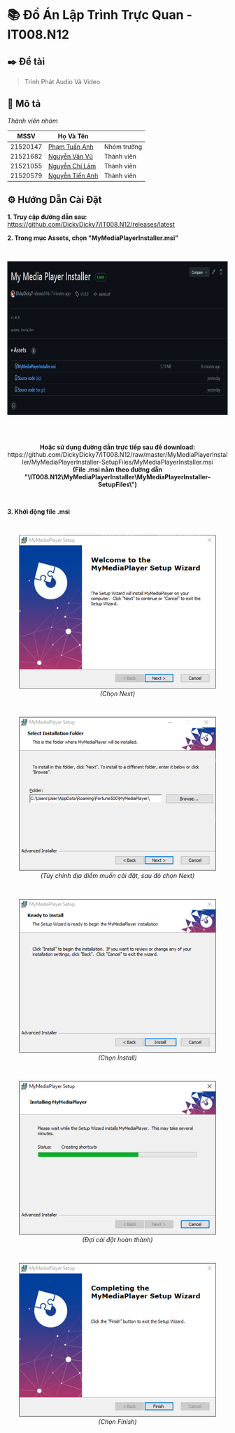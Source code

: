 # 📚 Đồ Án Lập Trình Trực Quan - IT008.N12

## ✒️ Đề tài

> Trình Phát Audio Và Video

## 📄 Mô tả

*Thành viên nhóm*

| MSSV | Họ Và Tên |   |
| ---- | --------- | - |
| 21520147 | [Phạm Tuấn Anh](https://github.com/DickyDicky7)  | Nhóm trưởng |
| 21521682 | [Nguyễn Văn Vũ](https://github.com/JustVvu)      | Thành viên  |
| 21521055 | [Nguyễn Chí Lâm](https://github.com/Loading1369) | Thành viên  |
| 21520579 | [Nguyễn Tiến Anh](https://github.com/4nh3k)      | Thành viên  |

## ⚙️ Hướng Dẫn Cài Đặt

**1. Truy cập đường dẫn sau:** https://github.com/DickyDicky7/IT008.N12/releases/latest

**2. Trong mục Assets, chọn "MyMediaPlayerInstaller.msi"**

<br/>
<p align="center">
  <img src="https://github.com/DickyDicky7/IT008.N12/blob/master/README/SETUPGUIDE/0.png?raw=true" width="800" height="350" />
</p>
<br/>

<br/>
<p align="center">
  <b>Hoặc sử dụng đường dẫn trực tiếp sau để download:</b>
  https://github.com/DickyDicky7/IT008.N12/raw/master/MyMediaPlayerInstaller/MyMediaPlayerInstaller-SetupFiles/MyMediaPlayerInstaller.msi
  <br/>
  <b>(File .msi nằm theo đường dẫn "\IT008.N12\MyMediaPlayerInstaller\MyMediaPlayerInstaller-SetupFiles\")</b>
</p>
<br/>

**3. Khởi động file .msi**

<br/>
<p align="center">
  <img src="https://github.com/DickyDicky7/IT008.N12/blob/master/README/SETUPGUIDE/1.png?raw=true" width="450" height="350" />
  <br/>
  <i>(Chọn Next)</i>
</p>
<br/>
<p align="center">
  <img src="https://github.com/DickyDicky7/IT008.N12/blob/master/README/SETUPGUIDE/2.png?raw=true" width="450" height="350" />
  <br/>
  <i>(Tùy chỉnh địa điểm muốn cài đặt, sau đó chọn Next)</i>
</p>
<br/>
<p align="center">
  <img src="https://github.com/DickyDicky7/IT008.N12/blob/master/README/SETUPGUIDE/3.png?raw=true" width="450" height="350" />
  <br/>
  <i>(Chọn Install)</i>
</p>
<br/>
<p align="center">
  <img src="https://github.com/DickyDicky7/IT008.N12/blob/master/README/SETUPGUIDE/4.png?raw=true" width="450" height="350" />
  <br/>
  <i>(Đợi cài đặt hoàn thành)</i>
</p>
<br/>
<p align="center">
  <img src="https://github.com/DickyDicky7/IT008.N12/blob/master/README/SETUPGUIDE/5.png?raw=true" width="450" height="350" />
  <br/>
  <i>(Chọn Finish)</i>
</p>
<br/>

